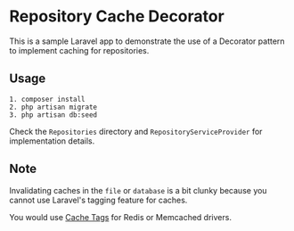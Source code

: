 # Repository Cache Decorator

This is a sample Laravel app to demonstrate the use of a Decorator pattern to implement caching for repositories.

## Usage

```
1. composer install
2. php artisan migrate
3. php artisan db:seed
```

Check the `Repositories` directory and `RepositoryServiceProvider` for implementation details.

## Note

Invalidating caches in the `file` or `database` is a bit clunky because you cannot use Laravel's tagging feature for caches.

You would use [Cache Tags](https://laravel.com/docs/5.5/cache#cache-tags) for Redis or Memcached drivers.
